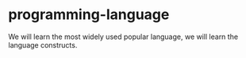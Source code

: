 # programming-language
We will learn the most widely used popular language, we will learn the language constructs.
